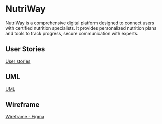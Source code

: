 # NutriWay
NutriWay is a comprehensive digital platform designed to connect users with certified nutrition specialists. It provides personalized nutrition plans and tools to track progress, secure communication with experts.

## User Stories
[User stories](./UserStories_NutriWay.pdf)

## UML
[UML](./UML_final_light.png)

## Wireframe
[Wireframe - Figma ](https://www.figma.com/design/4tktliex9K0HV6rTNrYcGo/NutriHeaven?node-id=0-1&t=6FYmH8EH3M3r56n2-1)